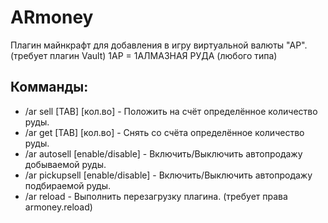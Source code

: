 # ARmoney
Плагин майнкрафт для добавления в игру виртуальной валюты "АР". (требует плагин Vault)
1АР = 1АЛМАЗНАЯ РУДА (любого типа)

## Комманды:
* /ar sell [TAB] [кол.во] - Положить на счёт определённое количество руды.
* /ar get [TAB] [кол.во] - Снять со счёта определённое количество руды.
* /ar autosell [enable/disable] - Включить/Выключить автопродажу добываемой руды.
* /ar pickupsell [enable/disable] - Включить/Выключить автопродажу подбираемой руды.
* /ar reload - Выполнить перезагрузку плагина. (требует права armoney.reload)
